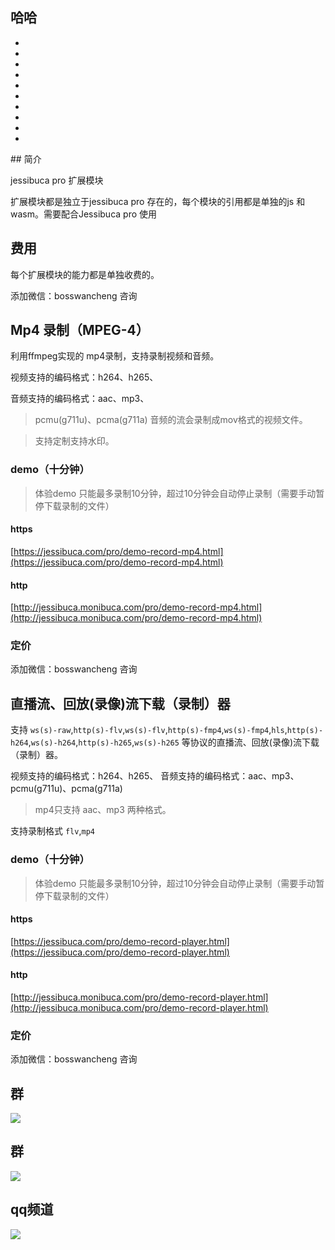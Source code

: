 ## 哈哈
-
-
-
-
-
-
-
-
-
-
<Rice/>
## 简介

jessibuca pro 扩展模块

扩展模块都是独立于jessibuca pro 存在的，每个模块的引用都是单独的js 和wasm。需要配合Jessibuca pro 使用

## 费用
每个扩展模块的能力都是单独收费的。

添加微信：bosswancheng 咨询


## Mp4 录制（MPEG-4）

利用ffmpeg实现的 mp4录制，支持录制视频和音频。

视频支持的编码格式：h264、h265、

音频支持的编码格式：aac、mp3、

> pcmu(g711u)、pcma(g711a) 音频的流会录制成mov格式的视频文件。

> 支持定制支持水印。

### demo（十分钟）

> 体验demo 只能最多录制10分钟，超过10分钟会自动停止录制（需要手动暂停下载录制的文件）
>
#### https
[https://jessibuca.com/pro/demo-record-mp4.html](https://jessibuca.com/pro/demo-record-mp4.html)

#### http
[http://jessibuca.monibuca.com/pro/demo-record-mp4.html](http://jessibuca.monibuca.com/pro/demo-record-mp4.html)

### 定价

添加微信：bosswancheng 咨询


## 直播流、回放(录像)流下载（录制）器

支持 `ws(s)-raw`,`http(s)-flv`,`ws(s)-flv`,`http(s)-fmp4`,`ws(s)-fmp4`,`hls`,`http(s)-h264`,`ws(s)-h264`,`http(s)-h265`,`ws(s)-h265` 等协议的直播流、回放(录像)流下载（录制）器。

视频支持的编码格式：h264、h265、
音频支持的编码格式：aac、mp3、pcmu(g711u)、pcma(g711a)

> mp4只支持 aac、mp3 两种格式。

支持录制格式 `flv`,`mp4`

### demo（十分钟）

> 体验demo 只能最多录制10分钟，超过10分钟会自动停止录制（需要手动暂停下载录制的文件）
>
#### https
[https://jessibuca.com/pro/demo-record-player.html](https://jessibuca.com/pro/demo-record-player.html)

#### http
[http://jessibuca.monibuca.com/pro/demo-record-player.html](http://jessibuca.monibuca.com/pro/demo-record-player.html)

### 定价

添加微信：bosswancheng 咨询




## 群

<img src="/public/qrcode.jpeg">

## 群
<img src="/public/qrcode-qw.jpeg">

## qq频道
<img src="/public/qq-qrcode.jpg">
